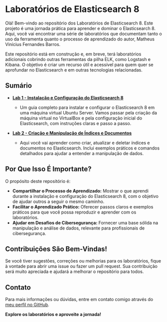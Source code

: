 # Laboratórios de Elasticsearch 8

Olá! Bem-vindo ao repositório dos Laboratórios de Elasticsearch 8. Este projeto é uma jornada prática para aprender e dominar o Elasticsearch 8. Aqui, você vai encontrar uma série de laboratórios que documentam tanto o uso da ferramenta quanto o processo de aprendizado do autor, Matheus Vinícius Fernandes Barros.

Este repositório está em construção e, em breve, terá laboratórios adicionais cobrindo outras ferramentas da pilha ELK, como Logstash e Kibana. O objetivo é criar um recurso útil e acessível para quem quer se aprofundar no Elasticsearch e em outras tecnologias relacionadas.

## Sumário

- **[Lab 1 - Instalação e Configuração do Elasticsearch 8](Lab%201%20-%20Instala%C3%A7%C3%A3o%20e%20Configura%C3%A7%C3%B5es/README.md)**
  - Um guia completo para instalar e configurar o Elasticsearch 8 em uma máquina virtual Ubuntu Server. Vamos passar pela criação da máquina virtual no VirtualBox e pela configuração inicial do Elasticsearch, com instruções claras e passo a passo.

- **[Lab 2 - Criação e Manipulação de Índices e Documentos](Lab%202%20-%20Cria%C3%A7%C3%A3o%20e%20Manipula%C3%A7%C3%A3o/README.md)**
  - Aqui você vai aprender como criar, atualizar e deletar índices e documentos no Elasticsearch. Inclui exemplos práticos e comandos detalhados para ajudar a entender a manipulação de dados.


## Por Que Isso É Importante?

O propósito deste repositório é:
- **Compartilhar o Processo de Aprendizado:** Mostrar o que aprendi durante a instalação e configuração do Elasticsearch 8, com o objetivo de ajudar outros a seguir o mesmo caminho.
- **Facilitar o Aprendizado Prático:** Oferecer passos claros e exemplos práticos para que você possa reproduzir e aprender com os laboratórios.
- **Ajudar em Desafios de Cibersegurança:** Fornecer uma base sólida na manipulação e análise de dados, relevante para profissionais de cibersegurança.

## Contribuições São Bem-Vindas!

Se você tiver sugestões, correções ou melhorias para os laboratórios, fique à vontade para abrir uma issue ou fazer um pull request. Sua contribuição será muito apreciada e ajudará a melhorar o repositório para todos.

## Contato

Para mais informações ou dúvidas, entre em contato comigo através do [meu perfil no GitHub](https://github.com/seu-usuario).

**Explore os laboratórios e aproveite a jornada!**


